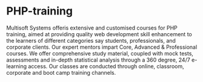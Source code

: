 # PHP-training
Multisoft Systems offeris extensive and customised courses for PHP training, aimed at providing quality web development skill enhancement to the learners of different categories say students, professionals, and corporate clients. Our expert mentors impart Core, Advanced &amp; Professional courses. We offer comprehensive study material, coupled with mock tests, assessments and in-depth statistical analysis through a 360 degree, 24/7 e-learning access. Our classes are conducted through online, classroom, corporate and boot camp training channels.

